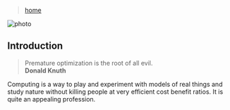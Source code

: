 > [home](../)

![photo](/computing/photos/mv-7800.png)

## Introduction

> Premature optimization is the root of all evil.  
> **Donald Knuth**

Computing is a way to play and experiment with models of real things
and study nature without killing people at very efficient cost benefit ratios.
It is quite an appealing profession.

